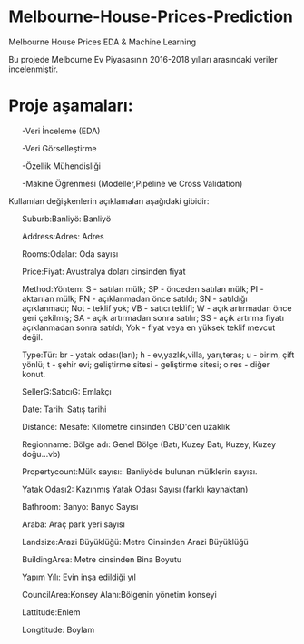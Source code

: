 # Melbourne-House-Prices-Prediction
Melbourne House Prices EDA &amp; Machine Learning

Bu projede Melbourne Ev Piyasasının 2016-2018 yılları arasındaki veriler incelenmiştir.

# Proje aşamaları:
<ol>-Veri İnceleme (EDA)</ol> 
<ol>-Veri Görselleştirme</ol> 
<ol>-Özellik Mühendisliği</ol> 
<ol>-Makine Öğrenmesi (Modeller,Pipeline ve Cross Validation)</ol> 


Kullanılan değişkenlerin açıklamaları aşağıdaki gibidir:


<ol>Suburb:Banliyö: Banliyö</ol> 
<ol>Address:Adres: Adres</ol> 
<ol>Rooms:Odalar: Oda sayısı</ol> 
<ol>Price:Fiyat: Avustralya doları cinsinden fiyat</ol> 
<ol>Method:Yöntem: S - satılan mülk; SP - önceden satılan mülk; PI - aktarılan mülk; PN - açıklanmadan önce satıldı; SN - satıldığı açıklanmadı; Not - teklif yok; VB - satıcı teklifi; W - açık artırmadan önce geri çekilmiş; SA - açık artırmadan sonra satılır; SS - açık artırma fiyatı açıklanmadan sonra satıldı; Yok - fiyat veya en yüksek teklif mevcut değil.</ol> 
<ol>Type:Tür: br - yatak odası(ları); h - ev,yazlık,villa, yarı,teras; u - birim, çift yönlü; t - şehir evi; geliştirme sitesi - geliştirme sitesi; o res - diğer konut.</ol> 
<ol>SellerG:SatıcıG: Emlakçı</ol> 
<ol>Date: Tarih: Satış tarihi</ol> 
<ol>Distance: Mesafe: Kilometre cinsinden CBD'den uzaklık</ol> 
<ol>Regionname: Bölge adı: Genel Bölge (Batı, Kuzey Batı, Kuzey, Kuzey doğu…vb)</ol> 
<ol>Propertycount:Mülk sayısı:: Banliyöde bulunan mülklerin sayısı.</ol> 
<ol>Yatak Odası2: Kazınmış Yatak Odası Sayısı (farklı kaynaktan)</ol> 
<ol>Bathroom: Banyo: Banyo Sayısı</ol> 
<ol>Araba: Araç park yeri sayısı</ol> 
<ol>Landsize:Arazi Büyüklüğü: Metre Cinsinden Arazi Büyüklüğü</ol> 
<ol>BuildingArea: Metre cinsinden Bina Boyutu</ol> 
<ol>Yapım Yılı: Evin inşa edildiği yıl</ol> 
<ol>CouncilArea:Konsey Alanı:Bölgenin yönetim konseyi</ol> 
<ol>Lattitude:Enlem</ol> 
<ol>Longtitude: Boylam</ol> 





